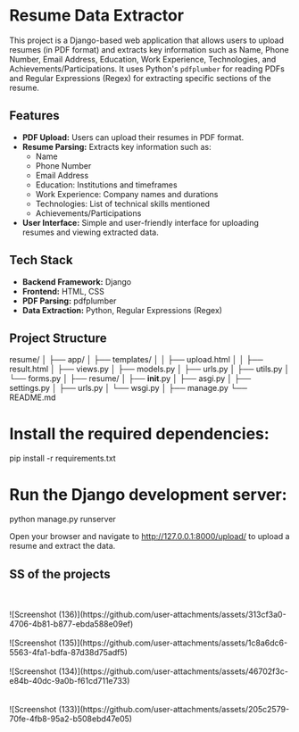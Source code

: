 # Resume Data Extractor

This project is a Django-based web application that allows users to upload resumes (in PDF format) and extracts key information such as Name, Phone Number, Email Address, Education, Work Experience, Technologies, and Achievements/Participations. It uses Python's `pdfplumber` for reading PDFs and Regular Expressions (Regex) for extracting specific sections of the resume.

## Features

- **PDF Upload:** Users can upload their resumes in PDF format.
- **Resume Parsing:** Extracts key information such as:
  - Name
  - Phone Number
  - Email Address
  - Education: Institutions and timeframes
  - Work Experience: Company names and durations
  - Technologies: List of technical skills mentioned
  - Achievements/Participations
- **User Interface:** Simple and user-friendly interface for uploading resumes and viewing extracted data.

## Tech Stack

- **Backend Framework:** Django
- **Frontend:** HTML, CSS
- **PDF Parsing:** pdfplumber
- **Data Extraction:** Python, Regular Expressions (Regex)

## Project Structure
resume/
│
├── app/
│   ├── templates/
│   │   ├── upload.html
│   │   ├── result.html
│   ├── views.py
│   ├── models.py
│   ├── urls.py
│   ├── utils.py
│   └── forms.py
│
├── resume/
│   ├── __init__.py
│   ├── asgi.py
│   ├── settings.py
│   ├── urls.py
│   └── wsgi.py
│
├── manage.py
└── README.md

# Install the required dependencies:
pip install -r requirements.txt
# Run the Django development server:
python manage.py runserver

Open your browser and navigate to http://127.0.0.1:8000/upload/ to upload a resume and extract the data.

## SS of the projects
<br>
<br>
![Screenshot (136)](https://github.com/user-attachments/assets/313cf3a0-4706-4b81-b877-ebda588e09ef)
<br><br>
![Screenshot (135)](https://github.com/user-attachments/assets/1c8a6dc6-5563-4fa1-bdfa-87d38d75adf5)
<br><br>
![Screenshot (134)](https://github.com/user-attachments/assets/46702f3c-e84b-40dc-9a0b-f61cd711e733)
<br><br><br>
![Screenshot (133)](https://github.com/user-attachments/assets/205c2579-70fe-4fb8-95a2-b508ebd47e05)
<br>
<br>
